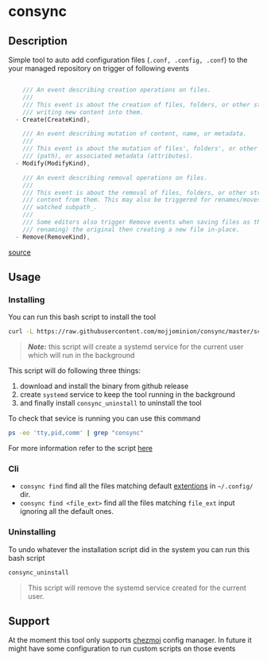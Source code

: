 # consync

## Description

Simple tool to auto add configuration files (`.conf, .config, .conf`) to the your managed repository on trigger of following events

```rust

    /// An event describing creation operations on files.
    ///
    /// This event is about the creation of files, folders, or other structures but not about e.g.
    /// writing new content into them.
  - Create(CreateKind),

    /// An event describing mutation of content, name, or metadata.
    ///
    /// This event is about the mutation of files', folders', or other structures' content, name
    /// (path), or associated metadata (attributes).
  - Modify(ModifyKind),

    /// An event describing removal operations on files.
    ///
    /// This event is about the removal of files, folders, or other structures but not e.g. erasing
    /// content from them. This may also be triggered for renames/moves that move files _out of the
    /// watched subpath_.
    ///
    /// Some editors also trigger Remove events when saving files as they may opt for removing (or
    /// renaming) the original then creating a new file in-place.
  - Remove(RemoveKind),
```
[source](https://docs.rs/notify/latest/notify/event/enum.EventKind.html)

## Usage

### Installing

You can run this bash script to install the tool


```sh
curl -L https://raw.githubusercontent.com/mojjominion/consync/master/scripts/install.sh | bash
```

> **_Note:_**   this script will create a systemd service for the current user which will run in the background


This script will do following three things:

1. download and install the binary from github release
2. create `systemd` service to keep the tool running in the background
3. and finally install `consync_uninstall` to uninstall the tool

To check that sevice is running you can use this command 

```sh
ps -eo 'tty,pid,comm' | grep "consync"
```

For more information refer to the script [here](./scripts/install.sh)


### Cli

- `consync find` find all the files matching default [extentions](./src/config.rs) in `~/.config/` dir.
- `consync find <file_ext>` find all the files matching `file_ext` input ignoring all the default ones.


### Uninstalling

To undo whatever the installation script did in the system you can run this bash script


```sh
consync_uninstall
```

 > This script will remove the systemd service created for the current user.



## Support

At the moment this tool only supports [chezmoi](https://github.com/twpayne/chezmoi) config manager. In future it might have some configuration to run custom scripts on those events

